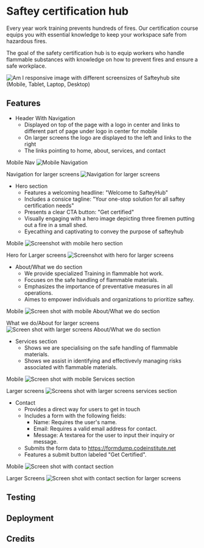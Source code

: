 # Saftey certification hub

Every year work training prevents hundreds of fires. Our certification course equips you with essential knowledge to keep your workspace safe from hazardous fires.

The goal of the safety certification hub is to equip workers who handle flammable substances with knowledge on how to prevent fires and ensure a safe workplace.

![Am I responsive image with different screensizes of Safteyhub site (Mobile, Tablet, Laptop, Desktop)](/assets/ami-responsive.png)

## Features

- Header With Navigation
  - Displayed on top of the page with a logo in center and links to different part of page under logo in center for mobile
  - On larger screens the logo are displayed to the left and links to the right
  - The links pointing to home, about, services, and contact

Mobile Nav
![Mobile Navigation](/assets/mobile-navigation.png)

Navigation for larger screens
![Navigation for larger screens](/assets/largerscreensnavigation.png)

- Hero section
  - Features a welcoming headline: "Welcome to SafteyHub"
  - Includes a consice tagline: "Your one-stop solution for all saftey certification needs"
  - Presents a clear CTA button: "Get certified"
  - Visually engaging with a hero image depicting three firemen putting out a fire in a small shed.
  - Eyecathing and captivating to convey the purpose of safteyhub

Mobile
![Screenshot with mobile hero section](/assets/hero-section.png)

Hero for Larger screens
![Screenshot with hero for larger screens](/assets/hero-l-screens.png)

- About/What we do section
  - We provide specialized Training in flammable hot work.
  - Focuses on the safe handling of flammable materials.
  - Emphasizes the importance of preventative measures in all operations.
  - Aimes to empower individuals and organizations to prioritize saftey.

Mobile
![Screen shot with mobile About/What we do section](/assets/about-what-we-do-mobile.png)

What we do/About for larger screens
![Screen shot with larger screens About/What we do section](/assets/largerscreens-whatwedo.png)

- Services section
  - Shows we are specialising on the safe handling of flammable materials.
  - Shows we assist in identifying and effectivevly managing risks associated with flammable materials.

Mobile
![Screen shot with mobile Services section](/assets/ourservices-mobile.png)

Larger screens
![Screens shot with larger screens services section](/assets/larger-screens-services.png)

- Contact
  - Provides a direct way for users to get in touch
  - Includes a form with the following fields:
    - Name: Requires the user's name.
    - Email: Requires a valid email address for contact.
    - Message: A textarea for the user to input their inquiry or message.
  - Submits the form data to https://formdump.codeinstitute.net
  - Features a submit button labeled "Get Certified".

Mobile
![Screen shot with contact section](/assets/mobile-contact-form.png)

Larger Screens
![Screen shot with contact section for larger screens](/assets/larger-screens-contactform.png)

## Testing

## Deployment

## Credits
